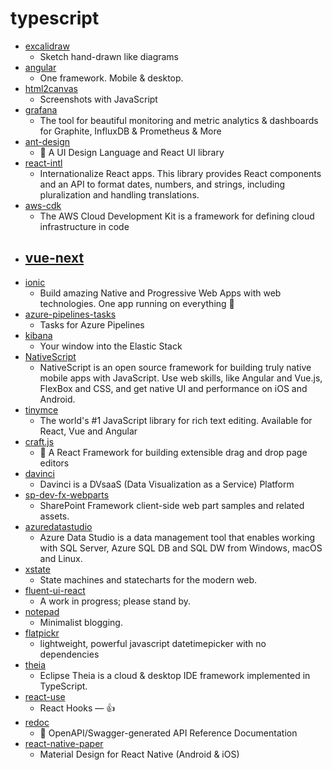 # typescript
- [excalidraw](https://github.com/excalidraw/excalidraw)
  - Sketch hand-drawn like diagrams
- [angular](https://github.com/angular/angular)
  - One framework. Mobile & desktop.
- [html2canvas](https://github.com/niklasvh/html2canvas)
  - Screenshots with JavaScript
- [grafana](https://github.com/grafana/grafana)
  - The tool for beautiful monitoring and metric analytics & dashboards for Graphite, InfluxDB & Prometheus & More
- [ant-design](https://github.com/ant-design/ant-design)
  - 🌈 A UI Design Language and React UI library
- [react-intl](https://github.com/formatjs/react-intl)
  - Internationalize React apps. This library provides React components and an API to format dates, numbers, and strings, including pluralization and handling translations.
- [aws-cdk](https://github.com/aws/aws-cdk)
  - The AWS Cloud Development Kit is a framework for defining cloud infrastructure in code
- [vue-next](https://github.com/vuejs/vue-next)
  - 
- [ionic](https://github.com/ionic-team/ionic)
  - Build amazing Native and Progressive Web Apps with web technologies. One app running on everything 🎉
- [azure-pipelines-tasks](https://github.com/microsoft/azure-pipelines-tasks)
  - Tasks for Azure Pipelines
- [kibana](https://github.com/elastic/kibana)
  - Your window into the Elastic Stack
- [NativeScript](https://github.com/NativeScript/NativeScript)
  - NativeScript is an open source framework for building truly native mobile apps with JavaScript. Use web skills, like Angular and Vue.js, FlexBox and CSS, and get native UI and performance on iOS and Android.
- [tinymce](https://github.com/tinymce/tinymce)
  - The world's #1 JavaScript library for rich text editing. Available for React, Vue and Angular
- [craft.js](https://github.com/prevwong/craft.js)
  - 🚀 A React Framework for building extensible drag and drop page editors
- [davinci](https://github.com/edp963/davinci)
  - Davinci is a DVsaaS (Data Visualization as a Service) Platform
- [sp-dev-fx-webparts](https://github.com/SharePoint/sp-dev-fx-webparts)
  - SharePoint Framework client-side web part samples and related assets.
- [azuredatastudio](https://github.com/microsoft/azuredatastudio)
  - Azure Data Studio is a data management tool that enables working with SQL Server, Azure SQL DB and SQL DW from Windows, macOS and Linux.
- [xstate](https://github.com/davidkpiano/xstate)
  - State machines and statecharts for the modern web.
- [fluent-ui-react](https://github.com/microsoft/fluent-ui-react)
  - A work in progress; please stand by.
- [notepad](https://github.com/notepad/notepad)
  - Minimalist blogging.
- [flatpickr](https://github.com/flatpickr/flatpickr)
  - lightweight, powerful javascript datetimepicker with no dependencies
- [theia](https://github.com/eclipse-theia/theia)
  - Eclipse Theia is a cloud & desktop IDE framework implemented in TypeScript.
- [react-use](https://github.com/streamich/react-use)
  - React Hooks — 👍
- [redoc](https://github.com/Redocly/redoc)
  - 📘 OpenAPI/Swagger-generated API Reference Documentation
- [react-native-paper](https://github.com/callstack/react-native-paper)
  - Material Design for React Native (Android & iOS)

